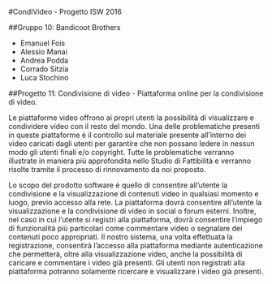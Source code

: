 #CondiVideo - Progetto ISW 2016

##Gruppo 10: Bandicoot Brothers
- Emanuel Fois
- Alessio Manai
- Andrea Podda
- Corrado Sitzia 
- Luca Stochino

##Progetto 11: Condivisione di video - Piattaforma online per	la condivisione di video.	

Le piattaforme video offrono ai propri utenti la possibilità di visualizzare e condividere video con il resto del mondo. Una delle problematiche presenti in queste piattaforme è il controllo sul materiale presente all’interno dei video caricati dagli utenti per garantire che non possano ledere in nessun modo gli utenti finali e/o copyright. Tutte le problematiche verranno illustrate in maniera più approfondita nello Studio di Fattibilità e verranno risolte tramite il processo di rinnovamento da noi proposto.

Lo scopo del prodotto software è quello di consentire all’utente la condivisione e la visualizzazione di contenuti video in qualsiasi momento e luogo, previo accesso alla rete. La piattaforma dovrà consentire all’utente la visualizzazione e la condivisione di video in social o forum esterni. Inoltre, nel caso in cui l’utente si registri alla piattaforma, dovrà consentire l’impiego di funzionalità più particolari come commentare video o segnalare dei contenuti poco appropriati.
Il nostro sistema, una volta effettuata la registrazione, consentirà l’accesso alla piattaforma mediante autenticazione che permetterà, oltre alla visualizzazione video, anche la possibilità di caricare e commentare i video già presenti.
Gli utenti non registrati alla piattaforma potranno solamente ricercare e visualizzare i video già presenti.

